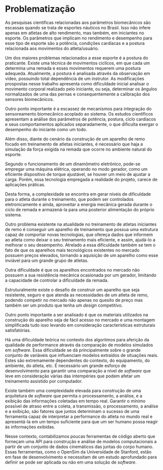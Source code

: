 # Problematização

<!--
Está na estrutura do pandoc?
- [NÃO]

Validações:

[OK]: Tudo certo!
[TODO]: Falta alguma coisa! Nesse caso, informe o que está faltando

- Software []
> Jonathan [OK]

---------------
- Eletrônica []

---------------
- Energia []

---------------
- Estrutura []

---------------
-->

<!-- Eletrônica -->

As pesquisas científicas relacionadas aos parâmetros biomecânicos são escassas quando se trata de esportes náuticos no Brasil. Isso não infere apenas em atletas de alto rendimento, mas também, em iniciantes no esporte. Os parâmetros que implicam no rendimento e desempenho para esse tipo de esporte são a potência, condições cardíacas e a postura relacionada aos movimentos do atleta/usuário.

Um dos maiores problemas relacionados a esse esporte é a postura do praticante. Existe uma técnica de movimentos ciclícos, em que cada um determina uma remada e esses movimentos requerem uma postura adequeda. Atualmente, a postura é analisada através da observação em vídeo, possuindo total dependência de um instrutor. As modificações prospostas nesse trabalho apresenta como dificuldade inicial analisar o movimento corporal realizado pelo iniciante, ou seja, determinar os ângulos normalizados de uma das pernas e consequentemente a calibração dos sensores biomecânicos.

Outro ponto importante é a escassez de mecanismos para integração do sensoreamento biomecânico acoplado ao sistema. Os estudos científicos apresentam a análise dos parâmetros de potência, postura, ciclo cardíacos e seus comportamentos aplicados separadamente, o que dificulta exergar o desempenho do iniciante como um todo.

<!-- Energia -->

Além disso, diante do cenário da construção de um aparelho de remo focado em treinamento de atletas iniciantes, é necessário que haja a simulação da força exigida na remada que ocorre no ambiente natural do esporte.

Segundo o funcionamento de um dinamômetro eletrônico, pode-se empregar uma máquina elétrica, operando no modo gerador, como um eficiente dispositivo de torque ajustável, se houver um meio de ajustar a carga. Porém, essa tecnologia empregada a realidade do projeto, carece de aplicações práticas.

Desta forma, a complexidade se encontra em gerar níveis de dificuldade para o atleta durante o treinamento, que podem ser controlados eletronicamente e ainda, aproveitar a energia mecânica gerada durante o ciclo de remada e armazená-la para uma posterior alimentação do próprio sistema.

<!-- Estrutura -->

Outro problema existente na atualidade no treinamento de atletas iniciantes de remo é conseguir um aparelho de treinamento que possua uma estrutura capaz de comportar novas tecnologias, que ofereça dados que informem ao atleta como deixar o seu treinamento mais eficiente, e assim, ajudá-lo a melhorar o seu desempenho. Atrelado a essa dificuldade também se tem o fato de que os aparelhos mais tecnológicos existentes no mercado possuem preços elevados, tornando a aquisição de um aparelho como esse inviável para um grande grupo de atletas.

Outra dificuldade é que os aparelhos encontrados no mercado não possuem a sua resistência mecânica ocasionada por um gerador, limitando a capacidade de controlar a dificuldade da remada.

Estruturalmente existe o desafio de construir um aparelho que seja resistente, seguro e que atenda as necessidades de um atleta de remo, podendo competir no mercado não apenas no quesito de preço mas também ser um produto que tenha um _design_ competitivo.

Outro ponto importante a ser analisado é que os materiais utilizados na construção do aparelho seja de fácil acesso no mercado e uma montagem simplificada tudo isso levando em consideração características estruturais satisfatórias.

<!-- Software -->

Há uma dificuldade teórica no contexto dos algoritmos para aferição da qualidade de performance através da comparação de modelos simulados em _software_. Essa dificuldade se dá principalmente sobre o grande conjunto de variáveis que influenciam modelos extraídos de situações reais. Estes são extremamente dependentes do contexto, do equipamento, do ambiente, do atleta, etc. É necessário um grande esforço de desenvolvimento para garantir uma comparação a nível de _software_ que leve em consideração várias das intempéries que podem afetar um treinamento assistido por computador.

Existe também uma complexidade elevada para construção de uma arquitetura de _software_ que permita o processamento, a análise, e a exibição  das informações coletadas em tempo real. Garantir o mínimo possível de atraso entre a coleta, a transmissão, o processamento, a análise e a exibição, são fatores que juntos determinam o sucesso de uma ferramenta capaz de interpretar a performance do atleta no mundo real e apresentá-la em um tempo suficiente para que um ser humano possa reagir às informações exibidas.

Nesse contexto, contabilizamos poucas ferramentas de código aberto que forneçam uma API para construção e análise de modelos computacionais a partir de um conjunto de dados cinemáticos das juntas do corpo humano. Essas ferramentas, como o OpenSim da Universidade de Stanford, estão em fase de desenvolvimento e necessitam de um estudo aprofundado para definir se pode ser aplicada ou não em uma solução de _software_.
